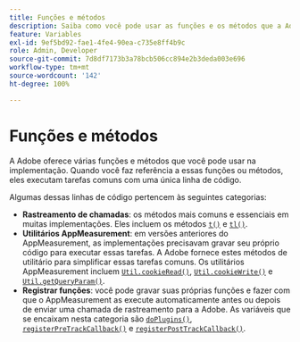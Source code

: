 ```yaml
---
title: Funções e métodos
description: Saiba como você pode usar as funções e os métodos que a Adobe oferece na implementação.
feature: Variables
exl-id: 9ef5bd92-fae1-4fe4-90ea-c735e8ff4b9c
role: Admin, Developer
source-git-commit: 7d8df7173b3a78bcb506cc894e2b3deda003e696
workflow-type: tm+mt
source-wordcount: '142'
ht-degree: 100%

---
```


# Funções e métodos

A Adobe oferece várias funções e métodos que você pode usar na implementação. Quando você faz referência a essas funções ou métodos, eles executam tarefas comuns com uma única linha de código.

Algumas dessas linhas de código pertencem às seguintes categorias:

* **Rastreamento de chamadas**: os métodos mais comuns e essenciais em muitas implementações. Eles incluem os métodos [`t()`](t-method.md) e [`tl()`](tl-method.md).
* **Utilitários AppMeasurement**: em versões anteriores do AppMeasurement, as implementações precisavam gravar seu próprio código para executar essas tarefas. A Adobe fornece estes métodos de utilitário para simplificar essas tarefas comuns. Os utilitários AppMeasurement incluem [`Util.cookieRead()`](util-cookieread.md), [`Util.cookieWrite()`](util-cookiewrite.md) e [`Util.getQueryParam()`](util-getqueryparam.md).
* **Registrar funções**: você pode gravar suas próprias funções e fazer com que o AppMeasurement as execute automaticamente antes ou depois de enviar uma chamada de rastreamento para a Adobe. As variáveis que se encaixam nesta categoria são [`doPlugins()`](doplugins.md), [`registerPreTrackCallback()`](registerpretrackcallback.md) e [`registerPostTrackCallback()`](registerposttrackcallback.md).
